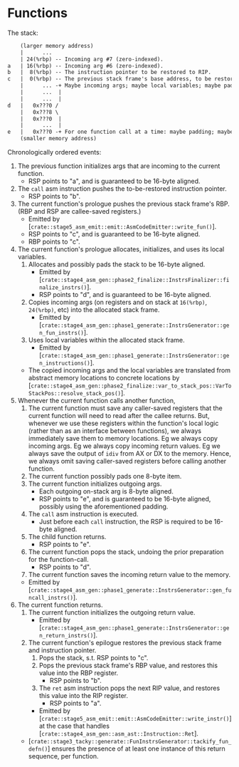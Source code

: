 # Functions

The stack:
```txt
    (larger memory address)
    |      ...
    | 24(%rbp) -- Incoming arg #7 (zero-indexed).
a   | 16(%rbp) -- Incoming arg #6 (zero-indexed).
b   |  8(%rbp) -- The instruction pointer to be restored to RIP.
c   |  0(%rbp) -- The previous stack frame's base address, to be restored to RBP.
    |      ... -+ Maybe incoming args; maybe local variables; maybe padding.
    |      ...  |
    |      ...  |
d   |   0x???0 /
    |   0x???8 \
    |   0x???0  |
    |      ...  |
e   |   0x???0 -+ For one function call at a time: maybe padding; maybe outgoing on-stack args.
    (smaller memory address)
```

Chronologically ordered events:
1. The previous function initializes args that are incoming to the current function.
    + RSP points to "a", and is guaranteed to be 16-byte aligned.
1. The `call` asm instruction pushes the to-be-restored instruction pointer.
    + RSP points to "b".
1. The current function's prologue pushes the previous stack frame's RBP.
    (RBP and RSP are callee-saved registers.)
    + Emitted by [`crate::stage5_asm_emit::emit::AsmCodeEmitter::write_fun()`].
    + RSP points to "c", and is guaranteed to be 16-byte aligned.
    + RBP points to "c".
1. The current function's prologue allocates, initializes, and uses its local variables.
    1. Allocates and possibly pads the stack to be 16-byte aligned.
        + Emitted by [`crate::stage4_asm_gen::phase2_finalize::InstrsFinalizer::finalize_instrs()`].
        + RSP points to "d", and is guaranteed to be 16-byte aligned.
    1. Copies incoming args (on registers and on stack at `16(%rbp)`, `24(%rbp)`, etc) into the allocated stack frame.
        + Emitted by [`crate::stage4_asm_gen::phase1_generate::InstrsGenerator::gen_fun_instrs()`].
    1. Uses local variables within the allocated stack frame.
        + Emitted by [`crate::stage4_asm_gen::phase1_generate::InstrsGenerator::gen_instructions()`].
    + The copied incoming args and the local variables are translated from abstract memory locations to concrete locations by [`crate::stage4_asm_gen::phase2_finalize::var_to_stack_pos::VarToStackPos::resolve_stack_pos()`].
1. Whenever the current function calls another function,
    1. The current function must save any caller-saved registers that the current function will need to read after the callee returns.
        But, whenever we use these registers within the function's local logic (rather than as an interface between functions), we always immediately save them to memory locations.
        Eg we always copy incoming args.
        Eg we always copy incoming return values.
        Eg we always save the output of `idiv` from AX or DX to the memory.
        Hence, we always omit saving caller-saved registers before calling another function.
    1. The current function possibly pads one 8-byte item.
    1. The current function initializes outgoing args.
        + Each outgoing on-stack arg is 8-byte aligned.
        + RSP points to "e", and is guaranteed to be 16-byte aligned, possibly using the aforementioned padding.
    1. The `call` asm instruction is executed.
        + Just before each `call` instruction, the RSP is required to be 16-byte aligned.
    1. The child function returns.
        + RSP points to "e".
    1. The current function pops the stack, undoing the prior preparation for the function-call.
        + RSP points to "d".
    1. The current function saves the incoming return value to the memory.
    + Emitted by [`crate::stage4_asm_gen::phase1_generate::InstrsGenerator::gen_funcall_instrs()`].
1. The current function returns.
    1. The current function initializes the outgoing return value.
        + Emitted by [`crate::stage4_asm_gen::phase1_generate::InstrsGenerator::gen_return_instrs()`].
    1. The current function's epilogue restores the previous stack frame and instruction pointer.
        1. Pops the stack, s.t. RSP points to "c".
        1. Pops the previous stack frame's RBP value, and restores this value into the RBP register.
            + RSP points to "b".
        1. The `ret` asm instruction pops the next RIP value, and restores this value into the RIP register.
            + RSP points to "a".
        + Emitted by [`crate::stage5_asm_emit::emit::AsmCodeEmitter::write_instr()`]
            at the case that handles [`crate::stage4_asm_gen::asm_ast::Instruction::Ret`].
    + [`crate::stage3_tacky::generate::FunInstrsGenerator::tackify_fun_defn()`] ensures the presence of at least one instance of this return sequence, per function.
